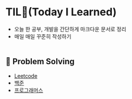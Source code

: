 # TIL🤣(Today I Learned)

- 오늘 한 공부, 개발을 간단하게 마크다운 문서로 정리
- 매일 매일 꾸준히 작성하기  
  <br />

## 📌 Problem Solving

- [Leetcode](https://github.com/pjaehyun/TIL/tree/main/PS/leetcode)
- [백준](https://github.com/pjaehyun/TIL/tree/main/PS/backjoon)
- [프로그래머스](https://github.com/pjaehyun/TIL/tree/main/PS/programmers)
